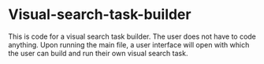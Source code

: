 # Visual-search-task-builder
This is code for a visual search task builder. The user does not have to code anything. Upon running the main file, a user interface will open with which the user can build and run their own visual search task.
